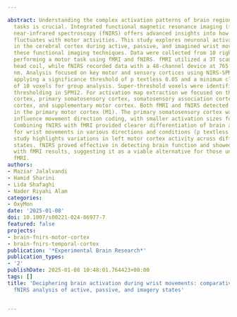 ---
abstract: Understanding the complex activation patterns of brain regions during motor
  tasks is crucial. Integrated functional magnetic resonance imaging (fMRI) and functional
  near-infrared spectroscopy (fNIRS) offers advanced insights into how brain activity
  fluctuates with motor activities. This study explores neuronal activation patterns
  in the cerebral cortex during active, passive, and imagined wrist movements using
  these functional imaging techniques. Data were collected from 10 right-handed volunteers
  performing a motor task using fMRI and fNIRS. fMRI utilized a 3T scanner and a 20-channel
  head coil, while fNIRS recorded data with a 48-channel device at 765 nm and 855
  nm. Analysis focused on key motor and sensory cortices using NIRS-SPM and SPM12,
  applying a significance threshold of p textless 0.05 and a minimum cluster size
  of 10 voxels for group analysis. Super-threshold voxels were identified with FWE
  thresholding in SPM12. For activation map extraction we focused on the primary motor
  cortex, primary somatosensory cortex, somatosensory association cortex, premotor
  cortex, and supplementary motor cortex. Both fMRI and fNIRS detected activation
  in the primary motor cortex (M1). The primary somatosensory cortex was found to
  influence movement direction coding, with smaller activation sizes for upward movements.
  Combining fNIRS with fMRI provided clearer differentiation of brain activation patterns
  for wrist movements in various directions and conditions (p textless 0.05). This
  study highlights variations in left motor cortex activity across different movement
  states. fNIRS proved effective in detecting brain function and showed strong correlation
  with fMRI results, suggesting it as a viable alternative for those unable to undergo
  fMRI.
authors:
- Maziar Jalalvandi
- Hamid Sharini
- Lida Shafaghi
- Nader Riyahi Alam
categories:
- OxyMon
date: '2025-01-08'
doi: 10.1007/s00221-024-06977-7
featured: false
projects:
- brain-fnirs-motor-cortex
- brain-fnirs-temporal-cortex
publication: '*Experimental Brain Research*'
publication_types:
- '2'
publishDate: 2025-01-08 10:48:01.764423+00:00
tags: []
title: 'Deciphering brain activation during wrist movements: comparative fMRI and
  fNIRS analysis of active, passive, and imagery states'

---
